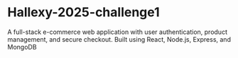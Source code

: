 # Hallexy-2025-challenge1
A full-stack e-commerce web application with user authentication, product management, and secure checkout. Built using React, Node.js, Express, and MongoDB
